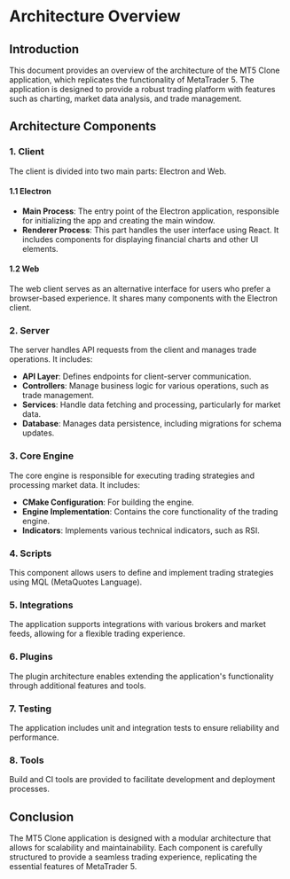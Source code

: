 # Architecture Overview

## Introduction
This document provides an overview of the architecture of the MT5 Clone application, which replicates the functionality of MetaTrader 5. The application is designed to provide a robust trading platform with features such as charting, market data analysis, and trade management.

## Architecture Components

### 1. Client
The client is divided into two main parts: Electron and Web.

#### 1.1 Electron
- **Main Process**: The entry point of the Electron application, responsible for initializing the app and creating the main window.
- **Renderer Process**: This part handles the user interface using React. It includes components for displaying financial charts and other UI elements.

#### 1.2 Web
The web client serves as an alternative interface for users who prefer a browser-based experience. It shares many components with the Electron client.

### 2. Server
The server handles API requests from the client and manages trade operations. It includes:
- **API Layer**: Defines endpoints for client-server communication.
- **Controllers**: Manage business logic for various operations, such as trade management.
- **Services**: Handle data fetching and processing, particularly for market data.
- **Database**: Manages data persistence, including migrations for schema updates.

### 3. Core Engine
The core engine is responsible for executing trading strategies and processing market data. It includes:
- **CMake Configuration**: For building the engine.
- **Engine Implementation**: Contains the core functionality of the trading engine.
- **Indicators**: Implements various technical indicators, such as RSI.

### 4. Scripts
This component allows users to define and implement trading strategies using MQL (MetaQuotes Language).

### 5. Integrations
The application supports integrations with various brokers and market feeds, allowing for a flexible trading experience.

### 6. Plugins
The plugin architecture enables extending the application's functionality through additional features and tools.

### 7. Testing
The application includes unit and integration tests to ensure reliability and performance.

### 8. Tools
Build and CI tools are provided to facilitate development and deployment processes.

## Conclusion
The MT5 Clone application is designed with a modular architecture that allows for scalability and maintainability. Each component is carefully structured to provide a seamless trading experience, replicating the essential features of MetaTrader 5.